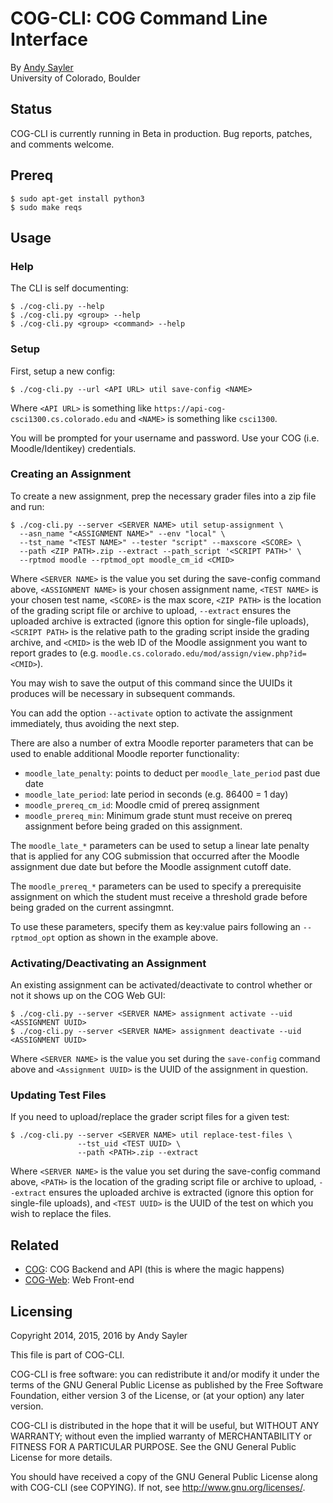 COG-CLI: COG Command Line Interface
===================================

By [Andy Sayler](https://www.andysayler.com)  
University of Colorado, Boulder


Status
------

COG-CLI is currently running in Beta in production. Bug reports,
patches, and comments welcome.


Prereq
------

```
$ sudo apt-get install python3
$ sudo make reqs
```

Usage
-----

### Help ###

The CLI is self documenting:

```
$ ./cog-cli.py --help
$ ./cog-cli.py <group> --help
$ ./cog-cli.py <group> <command> --help
```

### Setup ###

First, setup a new config:

```
$ ./cog-cli.py --url <API URL> util save-config <NAME>
```

Where `<API URL>` is something like `https://api-cog-csci1300.cs.colorado.edu`
and `<NAME>` is something like `csci1300`.

You will be prompted for your username and password. Use your COG
(i.e. Moodle/Identikey) credentials.


### Creating an Assignment ###

To create a new assignment, prep the necessary grader files into a zip
file and run:

```
$ ./cog-cli.py --server <SERVER NAME> util setup-assignment \
  --asn_name "<ASSIGNMENT NAME>" --env "local" \
  --tst_name "<TEST NAME>" --tester "script" --maxscore <SCORE> \
  --path <ZIP PATH>.zip --extract --path_script '<SCRIPT PATH>' \
  --rptmod moodle --rptmod_opt moodle_cm_id <CMID>
```

Where `<SERVER NAME>` is the value you set during the save-config
command above, `<ASSIGNMENT NAME>` is your chosen assignment name,
`<TEST NAME>` is your chosen test name, `<SCORE>` is the max score,
`<ZIP PATH>` is the location of the grading script file or archive to
upload, `--extract` ensures the uploaded archive is extracted (ignore
this option for single-file uploads), `<SCRIPT PATH>` is the relative
path to the grading script inside the grading archive, and `<CMID>` is
the web ID of the Moodle assignment you want to report grades to
(e.g. `moodle.cs.colorado.edu/mod/assign/view.php?id=<CMID>`).

You may wish to save the output of this command since the UUIDs it
produces will be necessary in subsequent commands.

You can add the option `--activate` option to activate the assignment
immediately, thus avoiding the next step.

There are also a number of extra Moodle reporter parameters that can
be used to enable additional Moodle reporter functionality:

+ `moodle_late_penalty`: points to deduct per `moodle_late_period`
  past due date
+ `moodle_late_period`: late period in seconds (e.g. 86400 = 1 day)
+ `moodle_prereq_cm_id`: Moodle cmid of prereq assignment
+ `moodle_prereq_min`: Minimum grade stunt must receive on prereq
  assignment before being graded on this assignment.

The `moodle_late_*` parameters can be used to setup a linear late
penalty that is applied for any COG submission that occurred after the
Moodle assignment due date but before the Moodle assignment cutoff
date.

The `moodle_prereq_*` parameters can be used to specify a prerequisite
assignment on which the student must receive a threshold grade before
being graded on the current assingmnt.

To use these parameters, specify them as key:value pairs following an
`--rptmod_opt` option as shown in the example above.

### Activating/Deactivating an Assignment ###

An existing assignment can be activated/deactivate to control whether or
not it shows up on the COG Web GUI:

```
$ ./cog-cli.py --server <SERVER NAME> assignment activate --uid <ASSIGNMENT UUID>
$ ./cog-cli.py --server <SERVER NAME> assignment deactivate --uid <ASSIGNMENT UUID>
```

Where `<SERVER NAME>` is the value you set during the `save-config` command
above and `<Assignment UUID>` is the UUID of the assignment in
question.


### Updating Test Files ###

If you need to upload/replace the grader script files for a given
test:

```
$ ./cog-cli.py --server <SERVER NAME> util replace-test-files \
               --tst_uid <TEST UUID> \
               --path <PATH>.zip --extract
```

Where `<SERVER NAME>` is the value you set during the save-config command
above, `<PATH>` is the location of the grading script file or archive
to upload, `--extract` ensures the uploaded archive is extracted
(ignore this option for single-file uploads), and `<TEST UUID>` is the
UUID of the test on which you wish to replace the files.


Related
-------

 * [COG](https://github.com/asayler/COG): COG Backend and API
 (this is where the magic happens)
 * [COG-Web](https://github.com/asayler/COG-Web): Web Front-end


Licensing
---------

Copyright 2014, 2015, 2016 by Andy Sayler

This file is part of COG-CLI.

COG-CLI is free software: you can redistribute it and/or modify it
under the terms of the GNU General Public License as published by the
Free Software Foundation, either version 3 of the License, or (at your
option) any later version.

COG-CLI is distributed in the hope that it will be useful, but WITHOUT
ANY WARRANTY; without even the implied warranty of MERCHANTABILITY or
FITNESS FOR A PARTICULAR PURPOSE.  See the GNU General Public License
for more details.

You should have received a copy of the GNU General Public License
along with COG-CLI (see COPYING).  If not, see
http://www.gnu.org/licenses/.
